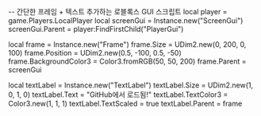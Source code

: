 -- 간단한 프레임 + 텍스트 추가하는 로블록스 GUI 스크립트
local player = game.Players.LocalPlayer
local screenGui = Instance.new("ScreenGui")
screenGui.Parent = player:FindFirstChild("PlayerGui")

local frame = Instance.new("Frame")
frame.Size = UDim2.new(0, 200, 0, 100)
frame.Position = UDim2.new(0.5, -100, 0.5, -50)
frame.BackgroundColor3 = Color3.fromRGB(50, 50, 200)
frame.Parent = screenGui

local textLabel = Instance.new("TextLabel")
textLabel.Size = UDim2.new(1, 0, 1, 0)
textLabel.Text = "GitHub에서 로드됨!"
textLabel.TextColor3 = Color3.new(1, 1, 1)
textLabel.TextScaled = true
textLabel.Parent = frame
